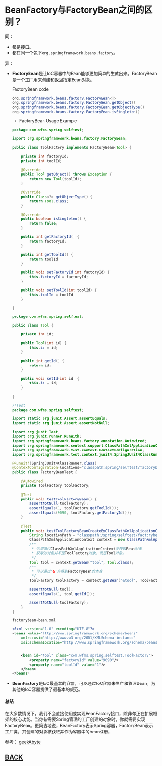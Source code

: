 # <a id="sp-1">BeanFactory与FactoryBean之间的区别？</a>

同：
- 都是接口。
- 都在同一个包下`org.springframework.beans.factory`。

异：
- **FactoryBean**是让IoC容器中的Bean能够更加简单的生成出来。FactoryBean是一个工厂用来创建和返回指定Bean对象。
    
    FactoryBean code
    ```java
    org.springframework.beans.factory.FactoryBean<T>
    org.springframework.beans.factory.FactoryBean.getObject()
    org.springframework.beans.factory.FactoryBean.getObjectType()
    org.springframework.beans.factory.FactoryBean.isSingleton()
    ```

    - FactoryBean Usage Example
    ```java
    package com.wfms.spring.selftest;

    import org.springframework.beans.factory.FactoryBean;

    public class ToolFactory implements FactoryBean<Tool> {
        
        private int factoryId;
        private int toolId;
        
        @Override
        public Tool getObject() throws Exception {
            return new Tool(toolId);
        }

        @Override
        public Class<?> getObjectType() {
            return Tool.class;
        }

        @Override
        public boolean isSingleton() {
            return false;
        }

        public int getFactoryId() {
            return factoryId;
        }

        public int getToolId() {
            return toolId;
        }

        public void setFactoryId(int factoryId) {
            this.factoryId = factoryId;
        }

        public void setToolId(int toolId) {
            this.toolId = toolId;
        }

    }

    package com.wfms.spring.selftest;

    public class Tool {

        private int id;

        public Tool(int id) {
            this.id = id;
        }

        public int getId() {
            return id;
        }

        public void setId(int id) {
            this.id = id;
        }
        
    }

    //Test
    package com.wfms.spring.selftest;

    import static org.junit.Assert.assertEquals;
    import static org.junit.Assert.assertNotNull;

    import org.junit.Test;
    import org.junit.runner.RunWith;
    import org.springframework.beans.factory.annotation.Autowired;
    import org.springframework.context.support.ClassPathXmlApplicationContext;
    import org.springframework.test.context.ContextConfiguration;
    import org.springframework.test.context.junit4.SpringJUnit4ClassRunner;

    @RunWith(SpringJUnit4ClassRunner.class)
    @ContextConfiguration(locations="classpath:spring/selftest/factorybean-bean.xml")
    public class FactoryBeanTest {

        @Autowired
        private ToolFactory toolFactory;
        
        @Test
        public void testToolFactoryBean() {
            assertNotNull(toolFactory);
            assertEquals(1, toolFactory.getToolId());
            assertEquals(9090, toolFactory.getFactoryId());
        }
        
        @Test
        public void testToolFactoryBeanCreateByClassPathXmlApplicationContext() {
            String locationPath = "classpath:/spring/selftest/factorybean-bean.xml";
            ClassPathXmlApplicationContext context = new ClassPathXmlApplicationContext(locationPath);
            /**
             * 这里通过ClassPathXmlApplicationContext来获取Bean对象
             * 获取的对象并不是ToolFactory对象，而是Tool对象。
             */
            Tool tool = context.getBean("tool", Tool.class);
            /**
             * 可以通过'&'来得到FactoryBean的本身
             */
            ToolFactory toolFactory = context.getBean("&tool", ToolFactory.class);
            
            assertNotNull(tool);
            assertEquals(1, tool.getId());

            assertNotNull(toolFactory);
        }
    }

    ```

    `factorybean-bean.xml`
    ```xml
    <?xml version="1.0" encoding="UTF-8"?>
    <beans xmlns="http://www.springframework.org/schema/beans"
        xmlns:xsi="http://www.w3.org/2001/XMLSchema-instance"
        xsi:schemaLocation="http://www.springframework.org/schema/beans http://www.springframework.org/schema/beans/spring-beans.xsd">


        <bean id="tool" class="com.wfms.spring.selftest.ToolFactory">
            <property name="factoryId" value="9090"/>
            <property name="toolId" value="1"/>
        </bean>
    </beans>
    ```

- **BeanFactory**是IoC最基本的容器，可以通过IoC容器来生产和管理Bean。为其他的IoC容器提供了最基本的规范。

#### 总结
在大多数情况下，我们不会直接使用或实现BeanFactory接口，除非你正在扩展框架的核心功能。当你有需要Spring管理的工厂创建的对象时，你就需要实现FactoryBean。更简洁地说，BeanFactory表示Spring容器，FactoryBean表示工厂类，其创建的对象被获取并作为容器中的bean注册。

参考： 
[geekAbyte](http://www.geekabyte.io/2014/11/difference-between-beanfactory-and.html)

##  [BACK](/mds/summary.md)